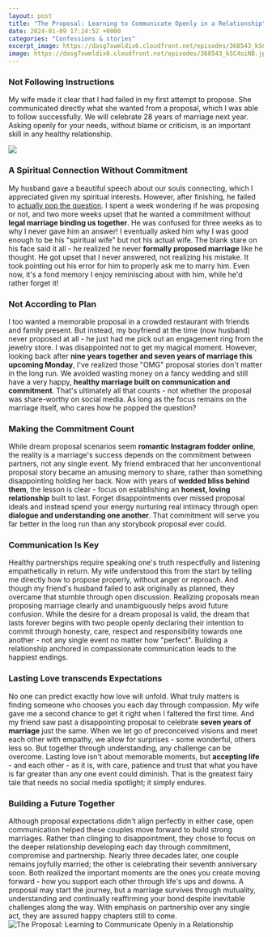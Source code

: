 ```yaml
---
layout: post
title: "The Proposal: Learning to Communicate Openly in a Relationship"
date: 2024-01-09 17:24:52 +0000
categories: "Confessions & stories"
excerpt_image: https://dasg7xwmldix6.cloudfront.net/episodes/368543_kSC4oiNB.jpg
image: https://dasg7xwmldix6.cloudfront.net/episodes/368543_kSC4oiNB.jpg
---
```


### Not Following Instructions  
My wife made it clear that I had failed in my first attempt to propose. She communicated directly what she wanted from a proposal, which I was able to follow successfully. We will celebrate 28 years of marriage next year. Asking openly for your needs, without blame or criticism, is an important skill in any healthy relationship.

![](https://everydayowl.com/wp-content/uploads/2020/12/iStock-1143696716.jpg)
### A Spiritual Connection Without Commitment
My husband gave a beautiful speech about our souls connecting, which I appreciated given my spiritual interests. However, after finishing, he failed to [actually pop the question](https://yt.io.vn/collection/alcott). I spent a week wondering if he was proposing or not, and two more weeks upset that he wanted a commitment without **legal marriage binding us together**. He was confused for three weeks as to why I never gave him an answer! I eventually asked him why I was good enough to be his "spiritual wife" but not his actual wife. The blank stare on his face said it all - he realized he never **formally proposed marriage** like he thought. He got upset that I never answered, not realizing his mistake. It took pointing out his error for him to properly ask me to marry him. Even now, it's a fond memory I enjoy reminiscing about with him, while he'd rather forget it! 
### Not According to Plan
I too wanted a memorable proposal in a crowded restaurant with friends and family present. But instead, my boyfriend at the time (now husband) never proposed at all - he just had me pick out an engagement ring from the jewelry store. I was disappointed not to get my magical moment. However, looking back after **nine years together and seven years of marriage this upcoming Monday**, I've realized those "OMG" proposal stories don't matter in the long run. We avoided wasting money on a fancy wedding and still have a very happy, **healthy marriage built on communication and commitment**. That's ultimately all that counts - not whether the proposal was share-worthy on social media. As long as the focus remains on the marriage itself, who cares how he popped the question?
### Making the Commitment Count
While dream proposal scenarios seem **romantic Instagram fodder online**, the reality is a marriage's success depends on the commitment between partners, not any single event. My friend embraced that her unconventional proposal story became an amusing memory to share, rather than something disappointing holding her back. Now with years of **wedded bliss behind them**, the lesson is clear - focus on establishing an **honest, loving relationship** built to last. Forget disappointments over missed proposal ideals and instead spend your energy nurturing real intimacy through open **dialogue and understanding one another**. That commitment will serve you far better in the long run than any storybook proposal ever could.
### Communication Is Key 
Healthy partnerships require speaking one's truth respectfully and listening empathetically in return. My wife understood this from the start by telling me directly how to propose properly, without anger or reproach. And though my friend's husband failed to ask originally as planned, they overcame that stumble through open discussion. Realizing proposals mean proposing marriage clearly and unambiguously helps avoid future confusion. While the desire for a dream proposal is valid, the dream that lasts forever begins with two people openly declaring their intention to commit through honesty, care, respect and responsibility towards one another - not any single event no matter how "perfect". Building a relationship anchored in compassionate communication leads to the happiest endings.
### Lasting Love transcends Expectations  
No one can predict exactly how love will unfold. What truly matters is finding someone who chooses you each day through compassion. My wife gave me a second chance to get it right when I faltered the first time. And my friend saw past a disappointing proposal to celebrate **seven years of marriage** just the same. When we let go of preconceived visions and meet each other with empathy, we allow for surprises - some wonderful, others less so. But together through understanding, any challenge can be overcome. Lasting love isn't about memorable moments, but **accepting life** - and each other - as it is, with care, patience and trust that what you have is far greater than any one event could diminish. That is the greatest fairy tale that needs no social media spotlight; it simply endures.
### Building a Future Together
Although proposal expectations didn't align perfectly in either case, open communication helped these couples move forward to build strong marriages. Rather than clinging to disappointment, they chose to focus on the deeper relationship developing each day through commitment, compromise and partnership. Nearly three decades later, one couple remains joyfully married; the other is celebrating their seventh anniversary soon. Both realized the important moments are the ones you create moving forward - how you support each other through life's ups and downs. A proposal may start the journey, but a marriage survives through mutuality, understanding and continually reaffirming your bond despite inevitable challenges along the way. With emphasis on partnership over any single act, they are assured happy chapters still to come.
![The Proposal: Learning to Communicate Openly in a Relationship](https://dasg7xwmldix6.cloudfront.net/episodes/368543_kSC4oiNB.jpg)